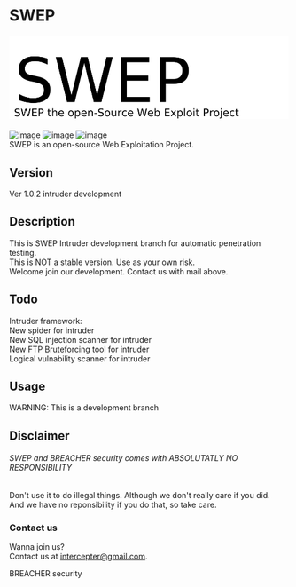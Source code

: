 # SWEP
![image](swep.jpg)<br><br>
![image](https://img.shields.io/badge/Python-2.7-blue.svg?style=flat-square&logo=python)
![image](ttps://img.shields.io/badge/license-MIT-lightgreen.svg?style=flat-square)
![image](https://img.shields.io/badge/Version-Development-brightgreen.svg?style=flat-square)<br>
SWEP is an open-source Web Exploitation Project.
## Version
Ver 1.0.2 intruder development
## Description
This is SWEP Intruder development branch for automatic penetration testing.<br>
This is NOT a stable version. Use as your own risk.<br>
Welcome join our development. Contact us with mail above.<br>
## Todo
Intruder framework:<br>
New spider for intruder<br>
New SQL injection scanner for intruder<br>
New FTP Bruteforcing tool for intruder<br>
Logical vulnability scanner for intruder<br>
## Usage
WARNING: This is a development branch<br>
## Disclaimer
###### SWEP and BREACHER security comes with ABSOLUTATLY NO RESPONSIBILITY<br>
Don't use it to do illegal things. Although we don't really care if you did.<br>
And we have no reponsibility if you do that, so take care.<br>
### Contact us
Wanna join us?<br>
Contact us at <intercepter@gmail.com>. 

BREACHER security
